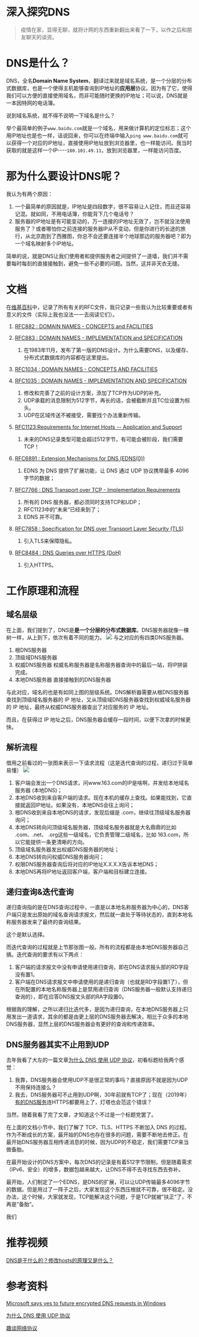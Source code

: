 # 深入探究DNS
> 疫情在家，显得无聊，就将计网的东西重新翻出来看了一下，以作之后和朋友聊天的谈资。


# DNS是什么？
DNS，全名**Domain Name System**，翻译过来就是域名系统，是一个分层的分布式数据库，也是一个使得主机能够查询到IP地址的**应用层**协议。因为有了它，使得我们可以方便的直接使用域名，而非可能随时更换的IP地址；可以说，DNS就是一本因特网的电话簿。

说到域名系统，就不得不说明一下域名是什么？

举个最简单的例子`www.baidu.com`就是一个域名，用来做计算机的定位标志；这个用IP地址也是也一样，话说回来，你可以在终端中输入`ping www.baidu.com`就可以获得一个对应的IP地址，直接使用IP地址放到浏览器里，也一样能访问。我当时获取的就是这样一个IP----`180.101.49.11`，放到浏览器里，一样能访问百度。

# 那为什么要设计DNS呢？
我认为有两个原因：

1. 一个最简单的原因就是，IP地址是四段数字，很不容易让人记住，而且还容易记混。就如同，不用电话簿，你能背下几个电话号？
2. 服务器的IP地址是有可能变动的，万一连接的IP地址无效了，岂不就没法使用服务了？或者哪怕你之前连接的服务器IP从不变动，但是你进行的长途的旅行，从北京跑到了西雅图，你总不会还要连接半个地球那边的服务器吧？即为一个域名映射多个IP地址。


简单的说，就是DNS让我们使用者和提供服务者之间提供了一道墙，我们并不需要每时每刻的直接接触到，避免一些不必要的问题。当然，这并非天衣无缝。

# 文档
在[维基百科](https://en.wikipedia.org/wiki/Domain_Name_System)中，记录了所有有关的RFC文件，我只记录一些我认为比较重要或者有意义的文件（实际上我也没法一一去阅读它们）。

1. [RFC882 : DOMAIN NAMES - CONCEPTS and FACILITIES](https://tools.ietf.org/html/rfc882)
2. [RFC883 : DOMAIN NAMES - IMPLEMENTATION and SPECIFICATION](https://tools.ietf.org/html/rfc883)
    1. 在1983年11月，发布了第一版的DNS设计。为什么需要DNS，以及缓存、分布式式数据库的内容都在这里提出。
3. [RFC1034 : DOMAIN NAMES - CONCEPTS AND FACILITIES](https://tools.ietf.org/html/rfc1034)
4. [RFC1035 : DOMAIN NAMES - IMPLEMENTATION AND SPECIFICATION](https://tools.ietf.org/html/rfc1035)
    1. 修改和完善了之前的设计方案，添加了TCP作为UDP的补充。
    2. UDP承载的消息限制为512字节，再长的话，会被截断并且TC位设置为标头。
    3. UDP在区域传送不被接受，需要找个办法重新传输。

5. [RFC1123:Requirements for Internet Hosts -- Application and Support](https://tools.ietf.org/html/rfc1123)
    1. 未来的DNS记录类型可能会超过512字节，有可能会被阶段，我们需要TCP！

6. [RFC6891 : Extension Mechanisms for DNS (EDNS(0))](https://tools.ietf.org/html/rfc6891)
    1. EDNS 为 DNS 提供了扩展功能，让 DNS 通过 UDP 协议携带最多 4096 字节的数据；
7. [RFC7766 : DNS Transport over TCP - Implementation Requirements](https://tools.ietf.org/html/rfc7766)
    1. 所有的 DNS 服务器，都必须同时支持TCP和UDP；
    2. RFC1123中的”未来“已经来到了；
    3. EDNS 并不可靠。
8. [RFC7858 : Specification for DNS over Transport Layer Security (TLS)](https://tools.ietf.org/html/rfc7858)
    1. 引入TLS来保障隐私。
9. [RFC8484 : DNS Queries over HTTPS (DoH)](https://tools.ietf.org/html/rfc8484)
    1. 引入HTTPS。

# 工作原理和流程
## 域名层级
在上面，我们提到了，DNS是**是一个分层的分布式数据库**。DNS服务器就像一棵树一样，从上到下，依次有着不同的能力。
![](https://github.com/BiBoyang/BoyangBlog/blob/master/Image/NetWork_01.png?raw=true)
与之对应的有四类DNS服务器。
1. 根DNS服务器
2. 顶级域DNS服务器
3. 权威DNS服务器 
        权威名称服务器是名称服务器查询中的最后一站，将IP拼装完成。
4. 本地DNS服务器
        直接接触到的DNS服务器

与此对应，域名的也是有如同上图的层级系统。DNS解析器需要从根DNS服务器查找到顶级域名服务器的 IP 地址，又从顶级域DNS服务器查找到权威域名服务器的 IP 地址，最终从权威DNS服务器查出了对应服务的 IP 地址。

而且，在获得过 IP 地址之后，DNS服务器会缓存一段时间，以便下次拿的时候更快。

## 解析流程
借用之前看过的一张图来表示一下请求流程（这是迭代查询的过程，递归过于简单易懂）
![](https://github.com/BiBoyang/BoyangBlog/blob/master/Image/Network_02.jpg?raw=true)

1. 客户端会发出一个DNS请求，问www.163.com的IP是啥啊，并发给本地域名服务器 (本地DNS)；
2. 本地DNS收到来自客户端的请求。现在本机的缓存上查找。如果能找到，它直接就返回IP地址。如果没有，本地DNS会往上询问；
3. 根DNS收到来自本地DNS的请求，发现后缀是 .com，继续往顶级域名服务器询问；
4. 本地DNS转向问顶级域名服务器，顶级域名服务器就是大名鼎鼎的比如 .com、.net、 .org这些一级域名，它负责管理二级域名，比如 163.com，所以它能提供一条更清晰的方向。
5. 顶级域名服务器发出权威DNS服务器的地址；
6. 本地DNS转向问权威DNS服务器询问；
7. 权限DNS服务器查询后将对应的IP地址X.X.X.X告诉本地DNS；
8. 本地DNS再将IP地址返回客户端，客户端和目标建立连接。

## 递归查询&迭代查询
递归查询指的是在DNS查询过程中，一直是以本地名称服务器为中心的，DNS客户端只是发出原始的域名查询请求报文，然后就一直处于等待状态的，直到本地名称服务器发来了最终的查询结果。

这个是默认选择。

而迭代查询的过程就是上节那张图一般。所有的流程都是由本地DNS服务器自己搞。迭代查询的要求有以下两点：
1. 客户端的请求报文中没有申请使用递归查询，即在DNS请求报头部的RD字段没有置1。 
2. 客户端在DNS请求报文中申请使用的是递归查询（也就是RD字段置1了），但在所配置的本地名称服务器上是禁用递归查询（DNS服务器一般默认支持递归查询的），即在应答DNS报文头部的RA字段置0。

根据我的理解，之所以递归比迭代多，是因为递归查询，在本地DNS服务器上只用发出一道请求，其余的都是由更上层的DNS服务器去解决，相比于众多的本地DNS服务器，显然上层的DNS服务器会有更好的查询和传递效率。

## DNS服务器其实不止用到UDP
去年我看了大左的一篇文章[为什么 DNS 使用 UDP 协议](https://draveness.me/whys-the-design-dns-udp-tcp/)，初看标题给我两个感觉：
1. 我靠，DNS服务器会使用UDP不是很正常的事吗？直接原因不就是因为UDP不用保持连接么？
2. 我去，DNS服务器可不止用到UDP啊，30年前就有TCP了；现在（2019年）[有的DNS服务](https://arstechnica.com/information-technology/2019/11/microsoft-announces-plans-to-support-encrypted-dns-requests-eventually/)连HTTPS都要用上了，灯塔也会范这个错误？

当然，随着我看了完了文章，才知道这个不过是一个标题党罢了。

在上面的文档小节中，我们了解了 TCP、TLS、HTTPS 不断加入 DNS 的过程。作为不断成长的方案，最开始的DNS也存在很多的问题，需要不断地去修正。在最开始DNS服务器互相传递消息的时候，因为UDP的不稳定，我们需要TCP来当做备胎。

在最开始设计的DNS方案中，每次DNS的记录是有着512字节限制，但是随着需求（IPv6、安全）的增多，数据包越来越大，让DNS不得不去寻找东西去弥补。

最开始，人们制定了一个EDNS，是DNS的扩展，可以让UDP传输最多4096字节的数据。但是用过了一阵子之后，大家发现这个东西压根就不可靠，很不稳定。没办法，这个时候，大家就发现，TCP能解决这个问题，于是TCP就被”扶正“了，不再是”备胎“。

我们




# 推荐视频
[DNS是干什么的？修改hosts的原理又是什么？](https://www.bilibili.com/video/BV1Yx411p7KD?from=search&seid=12510614532257440386)

# 参考资料
[Microsoft says yes to future encrypted DNS requests in Windows](https://arstechnica.com/information-technology/2019/11/microsoft-announces-plans-to-support-encrypted-dns-requests-eventually/)

[为什么 DNS 使用 UDP 协议](https://draveness.me/whys-the-design-dns-udp-tcp/)

[趣谈网络协议](http://gk.link/a/100HE)